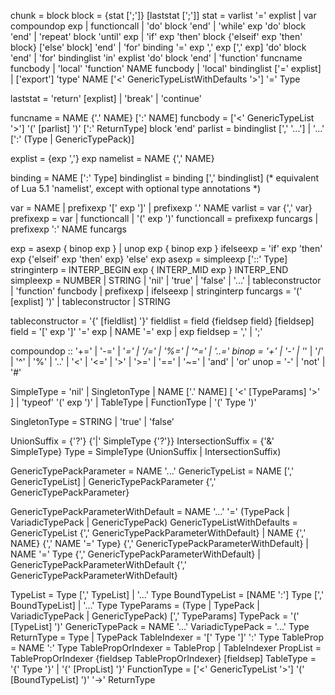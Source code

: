 chunk = block
block = {stat [';']} [laststat [';']]
stat = varlist '=' explist |
    var compoundop exp |
    functioncall |
    'do' block 'end' |
    'while' exp 'do' block 'end' |
    'repeat' block 'until' exp |
    'if' exp 'then' block {'elseif' exp 'then' block} ['else' block] 'end' |
    'for' binding '=' exp ',' exp [',' exp] 'do' block 'end' |
    'for' bindinglist 'in' explist 'do' block 'end' |
    'function' funcname funcbody |
    'local' 'function' NAME funcbody |
    'local' bindinglist ['=' explist] |
    ['export'] 'type' NAME ['<' GenericTypeListWithDefaults '>'] '=' Type

laststat = 'return' [explist] | 'break' | 'continue'

funcname = NAME {'.' NAME} [':' NAME]
funcbody = ['<' GenericTypeList '>'] '(' [parlist] ')' [':' ReturnType] block 'end'
parlist = bindinglist [',' '...'] | '...' [':' (Type | GenericTypePack)]

explist = {exp ','} exp
namelist = NAME {',' NAME}

binding = NAME [':' Type]
bindinglist = binding [',' bindinglist] (* equivalent of Lua 5.1 'namelist', except with optional type annotations *)

var = NAME | prefixexp '[' exp ']' | prefixexp '.' NAME
varlist = var {',' var}
prefixexp = var | functioncall | '(' exp ')'
functioncall = prefixexp funcargs | prefixexp ':' NAME funcargs

exp = asexp { binop exp } | unop exp { binop exp }
ifelseexp = 'if' exp 'then' exp {'elseif' exp 'then' exp} 'else' exp
asexp = simpleexp ['::' Type]
stringinterp = INTERP_BEGIN exp { INTERP_MID exp } INTERP_END
simpleexp = NUMBER | STRING | 'nil' | 'true' | 'false' | '...' | tableconstructor | 'function' funcbody | prefixexp | ifelseexp | stringinterp
funcargs =  '(' [explist] ')' | tableconstructor | STRING

tableconstructor = '{' [fieldlist] '}'
fieldlist = field {fieldsep field} [fieldsep]
field = '[' exp ']' '=' exp | NAME '=' exp | exp
fieldsep = ',' | ';'

compoundop :: '+=' | '-=' | '*=' | '/=' | '%=' | '^=' | '..='
binop = '+' | '-' | '*' | '/' | '^' | '%' | '..' | '<' | '<=' | '>' | '>=' | '==' | '~=' | 'and' | 'or'
unop = '-' | 'not' | '#'

SimpleType =
    'nil' |
    SingletonType |
    NAME ['.' NAME] [ '<' [TypeParams] '>' ] |
    'typeof' '(' exp ')' |
    TableType |
    FunctionType |
    '(' Type ')'

SingletonType = STRING | 'true' | 'false'

UnionSuffix = {'?'} {'|' SimpleType {'?'}}
IntersectionSuffix = {'&' SimpleType}
Type = SimpleType (UnionSuffix | IntersectionSuffix)

GenericTypePackParameter = NAME '...'
GenericTypeList = NAME [',' GenericTypeList] | GenericTypePackParameter {',' GenericTypePackParameter}

GenericTypePackParameterWithDefault = NAME '...' '=' (TypePack | VariadicTypePack | GenericTypePack)
GenericTypeListWithDefaults =
    GenericTypeList {',' GenericTypePackParameterWithDefault} |
    NAME {',' NAME} {',' NAME '=' Type} {',' GenericTypePackParameterWithDefault} |
    NAME '=' Type {',' GenericTypePackParameterWithDefault} |
    GenericTypePackParameterWithDefault {',' GenericTypePackParameterWithDefault}

TypeList = Type [',' TypeList] | '...' Type
BoundTypeList = [NAME ':'] Type [',' BoundTypeList] | '...' Type
TypeParams = (Type | TypePack | VariadicTypePack | GenericTypePack) [',' TypeParams]
TypePack = '(' [TypeList] ')'
GenericTypePack = NAME '...'
VariadicTypePack = '...' Type
ReturnType = Type | TypePack
TableIndexer = '[' Type ']' ':' Type
TableProp = NAME ':' Type
TablePropOrIndexer = TableProp | TableIndexer
PropList = TablePropOrIndexer {fieldsep TablePropOrIndexer} [fieldsep]
TableType = '{' Type '}' | '{' [PropList] '}'
FunctionType = ['<' GenericTypeList '>'] '(' [BoundTypeList] ')' '->' ReturnType